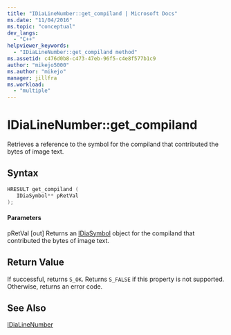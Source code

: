 ```yaml
---
title: "IDiaLineNumber::get_compiland | Microsoft Docs"
ms.date: "11/04/2016"
ms.topic: "conceptual"
dev_langs:
  - "C++"
helpviewer_keywords:
  - "IDiaLineNumber::get_compiland method"
ms.assetid: c476d0b8-c473-47eb-96f5-c4e8f577b1c9
author: "mikejo5000"
ms.author: "mikejo"
manager: jillfra
ms.workload:
  - "multiple"
---
```

# IDiaLineNumber::get_compiland
Retrieves a reference to the symbol for the compiland that contributed the bytes of image text.

## Syntax

```C++
HRESULT get_compiland ( 
   IDiaSymbol** pRetVal
);
```

#### Parameters
 pRetVal
 [out] Returns an [IDiaSymbol](../../debugger/debug-interface-access/idiasymbol.md) object for the compiland that contributed the bytes of image text.

## Return Value
 If successful, returns `S_OK`. Returns `S_FALSE` if this property is not supported. Otherwise, returns an error code.

## See Also
 [IDiaLineNumber](../../debugger/debug-interface-access/idialinenumber.md)